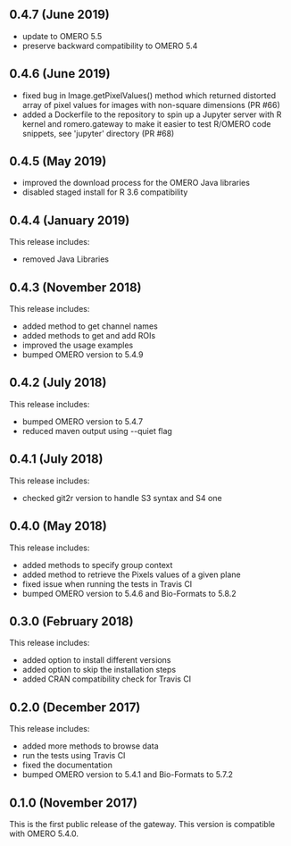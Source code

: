 0.4.7 (June 2019)
-----------------
- update to OMERO 5.5
- preserve backward compatibility to OMERO 5.4

0.4.6 (June 2019)
-----------------
- fixed bug in Image.getPixelValues() method which returned
  distorted array of pixel values for images with non-square
  dimensions (PR #66)
- added a Dockerfile to the repository to spin up a Jupyter server 
  with R kernel and romero.gateway to make it easier to test R/OMERO
  code snippets, see 'jupyter' directory (PR #68)

0.4.5 (May 2019)
----------------

- improved the download process for the OMERO
  Java libraries
- disabled staged install for R 3.6 compatibility

0.4.4 (January 2019)
--------------------

This release includes:

- removed Java Libraries

0.4.3 (November 2018)
---------------------

This release includes:

- added method to get channel names
- added methods to get and add ROIs
- improved the usage examples
- bumped OMERO version to 5.4.9

0.4.2 (July 2018)
-----------------

This release includes:

- bumped OMERO version to 5.4.7
- reduced maven output using --quiet flag

0.4.1 (July 2018)
-----------------

This release includes:

- checked git2r version to handle S3 syntax and S4 one

0.4.0 (May 2018)
----------------

This release includes:

- added methods to specify group context
- added method to retrieve the Pixels values of a given plane
- fixed issue when running the tests in Travis CI
- bumped OMERO version to 5.4.6 and Bio-Formats to 5.8.2

0.3.0 (February 2018)
---------------------

This release includes:

 - added option to install different versions
 - added option to skip the installation steps
 - added CRAN compatibility check for Travis CI

0.2.0 (December 2017)
---------------------

This release includes:

 - added more methods to browse data
 - run the tests using Travis CI
 - fixed the documentation
 - bumped OMERO version to 5.4.1 and Bio-Formats to 5.7.2

0.1.0 (November 2017)
---------------------

This is the first public release of the gateway.
This version is compatible with OMERO 5.4.0.
